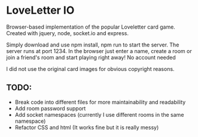 # LoveLetter IO

Browser-based implementation of the popular Loveletter card game.
Created with jquery, node, socket.io and express.

Simply download and use npm install, npm run to start the server. The server runs at port 1234.
In the browser just enter a name, create a room or join a friend's room and start playing right away! No account needed

I did not use the original card images for obvious copyright reasons.

## TODO:
* Break code into different files for more maintainability and readability
* Add room password support
* Add socket namespaces (currently I use different rooms in the same namespace)
* Refactor CSS and html (It works fine but it is really messy)
